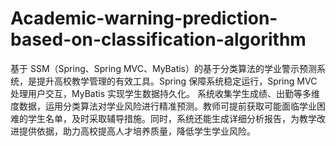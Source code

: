 # Academic-warning-prediction-based-on-classification-algorithm
基于 SSM（Spring、Spring MVC、MyBatis）的基于分类算法的学业警示预测系统，是提升高校教学管理的有效工具。Spring 保障系统稳定运行，Spring MVC 处理用户交互，MyBatis 实现学生数据持久化。  系统收集学生成绩、出勤等多维度数据，运用分类算法对学业风险进行精准预测。教师可提前获取可能面临学业困难的学生名单，及时采取辅导措施。同时，系统还能生成详细分析报告，为教学改进提供依据，助力高校提高人才培养质量，降低学生学业风险。 
